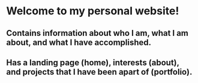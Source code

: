 # Welcome to my personal website!

## Contains information about who I am, what I am about, and what I have accomplished.

## Has a landing page (home), interests (about), and projects that I have been apart of (portfolio).